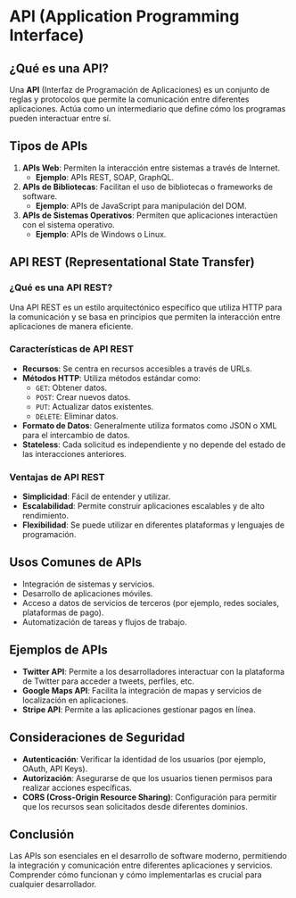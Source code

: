 # API (Application Programming Interface)

## ¿Qué es una API?
Una **API** (Interfaz de Programación de Aplicaciones) es un conjunto de reglas y protocolos que permite la comunicación entre diferentes aplicaciones. Actúa como un intermediario que define cómo los programas pueden interactuar entre sí.

## Tipos de APIs
1. **APIs Web**: Permiten la interacción entre sistemas a través de Internet. 
   - **Ejemplo**: APIs REST, SOAP, GraphQL.
2. **APIs de Bibliotecas**: Facilitan el uso de bibliotecas o frameworks de software.
   - **Ejemplo**: APIs de JavaScript para manipulación del DOM.
3. **APIs de Sistemas Operativos**: Permiten que aplicaciones interactúen con el sistema operativo.
   - **Ejemplo**: APIs de Windows o Linux.

## API REST (Representational State Transfer)
### ¿Qué es una API REST?
Una API REST es un estilo arquitectónico específico que utiliza HTTP para la comunicación y se basa en principios que permiten la interacción entre aplicaciones de manera eficiente.

### Características de API REST
- **Recursos**: Se centra en recursos accesibles a través de URLs.
- **Métodos HTTP**: Utiliza métodos estándar como:
  - `GET`: Obtener datos.
  - `POST`: Crear nuevos datos.
  - `PUT`: Actualizar datos existentes.
  - `DELETE`: Eliminar datos.
- **Formato de Datos**: Generalmente utiliza formatos como JSON o XML para el intercambio de datos.
- **Stateless**: Cada solicitud es independiente y no depende del estado de las interacciones anteriores.

### Ventajas de API REST
- **Simplicidad**: Fácil de entender y utilizar.
- **Escalabilidad**: Permite construir aplicaciones escalables y de alto rendimiento.
- **Flexibilidad**: Se puede utilizar en diferentes plataformas y lenguajes de programación.

## Usos Comunes de APIs
- Integración de sistemas y servicios.
- Desarrollo de aplicaciones móviles.
- Acceso a datos de servicios de terceros (por ejemplo, redes sociales, plataformas de pago).
- Automatización de tareas y flujos de trabajo.

## Ejemplos de APIs
- **Twitter API**: Permite a los desarrolladores interactuar con la plataforma de Twitter para acceder a tweets, perfiles, etc.
- **Google Maps API**: Facilita la integración de mapas y servicios de localización en aplicaciones.
- **Stripe API**: Permite a las aplicaciones gestionar pagos en línea.

## Consideraciones de Seguridad
- **Autenticación**: Verificar la identidad de los usuarios (por ejemplo, OAuth, API Keys).
- **Autorización**: Asegurarse de que los usuarios tienen permisos para realizar acciones específicas.
- **CORS (Cross-Origin Resource Sharing)**: Configuración para permitir que los recursos sean solicitados desde diferentes dominios.

## Conclusión
Las APIs son esenciales en el desarrollo de software moderno, permitiendo la integración y comunicación entre diferentes aplicaciones y servicios. Comprender cómo funcionan y cómo implementarlas es crucial para cualquier desarrollador.

